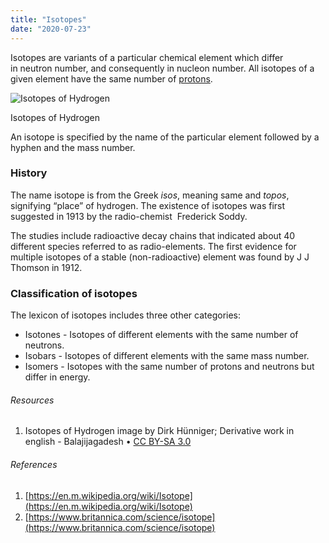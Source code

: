 ```yaml
---
title: "Isotopes"
date: "2020-07-23"
---
```


Isotopes are variants of a particular chemical element which differ in neutron number, and consequently in nucleon number. All isotopes of a given element have the same number of [protons](https://chemistdictionary.com/proton/).

![Isotopes of Hydrogen](https://chemistdictionary.com/wp-content/uploads/2020/07/isotopes.png)

Isotopes of Hydrogen

An isotope is specified by the name of the particular element followed by a hyphen and the mass number.

### History

The name isotope is from the Greek _isos_, meaning same and _topos_, signifying “place” of hydrogen. The existence of isotopes was first suggested in 1913 by the radio-chemist  Frederick Soddy.

The studies include radioactive decay chains that indicated about 40 different species referred to as radio-elements. The first evidence for multiple isotopes of a stable (non-radioactive) element was found by J J Thomson in 1912.

### Classification of isotopes

The lexicon of isotopes includes three other categories:

- Isotones - Isotopes of different elements with the same number of neutrons.
- Isobars - Isotopes of different elements with the same mass number.
- Isomers - Isotopes with the same number of protons and neutrons but differ in energy.

###### Resources

1. Isotopes of Hydrogen image by Dirk Hünniger; Derivative work in english - Balajijagadesh • [CC BY-SA 3.0](https://commons.wikimedia.org/wiki/File:Hydrogen_Deuterium_Tritium_Nuclei_Schmatic-en.svg#mw-jump-to-license)

###### References

1. [https://en.m.wikipedia.org/wiki/Isotope](https://en.m.wikipedia.org/wiki/Isotope)
2. [https://www.britannica.com/science/isotope](https://www.britannica.com/science/isotope)
